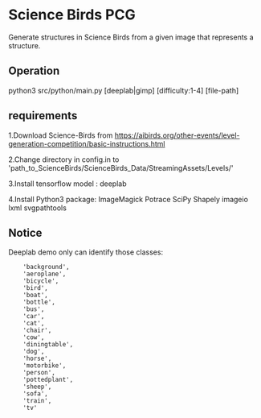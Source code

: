 # Science Birds PCG

Generate structures in Science Birds from a given image that represents a structure.

## Operation

python3 src/python/main.py [deeplab|gimp] [difficulty:1-4] [file-path]

## requirements

1.Download Science-Birds from https://aibirds.org/other-events/level-generation-competition/basic-instructions.html

2.Change directory in config.in to 'path_to_ScienceBirds/ScienceBirds_Data/StreamingAssets/Levels/'

3.Install tensorflow model : deeplab

4.Install Python3 package:   ImageMagick
							 Potrace
							 SciPy
			  				 Shapely
			  			     imageio
			  				 lxml
							 svgpathtools

## Notice

Deeplab demo only can identify those classes:

		'background',
		'aeroplane', 
		'bicycle', 
		'bird', 
		'boat', 
		'bottle', 
		'bus',
		'car', 
		'cat', 
		'chair', 
		'cow', 
		'diningtable', 
		'dog', 
		'horse', 
		'motorbike',
		'person', 
		'pottedplant', 
		'sheep', 
		'sofa', 
		'train', 
		'tv'

